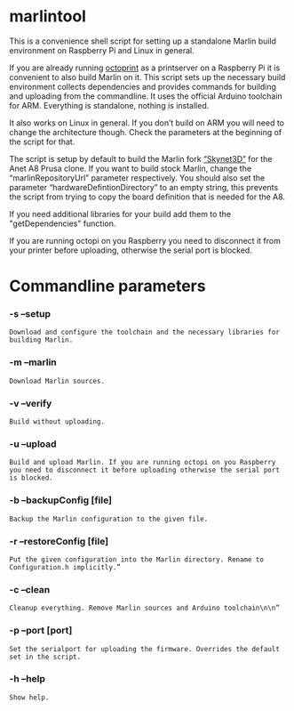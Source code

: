 # marlintool
This is a convenience shell script for setting up a standalone Marlin build environment on Raspberry Pi and Linux in general.



If you are already running [octoprint](https://octopi.octoprint.org/) as a printserver on a Raspberry Pi it is convenient to also build Marlin on it. This script sets up the necessary build environment collects dependencies and provides commands for building and uploading from the commandline. It uses the official Arduino toolchain for ARM. Everything is standalone, nothing is installed.

It also works on Linux in general. If you don’t build on ARM you will need to change the architecture though. Check the parameters at the beginning of the script for that.

The script is setup by default to build the Marlin fork [“Skynet3D”](https://github.com/SkyNet3D/Marlin) for the Anet A8 Prusa clone. If you want to build stock Marlin, change the “marlinRepositoryUrl” parameter respectively. You should also set the parameter “hardwareDefintionDirectory” to an empty string, this prevents the script from trying to copy the board definition that is needed for the A8.

If you need additional libraries for your build add them to the "getDependencies" function.

If you are running octopi on you Raspberry you need to disconnect it from your printer before uploading, otherwise the serial port is blocked.



Commandline parameters
=======================
### -s –setup

	Download and configure the toolchain and the necessary libraries for building Marlin.

### -m –marlin

	Download Marlin sources.

### -v –verify

	Build without uploading.

### -u –upload

	Build and upload Marlin. If you are running octopi on you Raspberry you need to disconnect it before uploading otherwise the serial port is blocked.

### -b –backupConfig [file]

	Backup the Marlin configuration to the given file.

### -r –restoreConfig [file]

	Put the given configuration into the Marlin directory. Rename to Configuration.h implicitly.”

### -c  –clean

	Cleanup everything. Remove Marlin sources and Arduino toolchain\n\n”

### -p –port [port]

	Set the serialport for uploading the firmware. Overrides the default set in the script.

### -h –help

	Show help.
